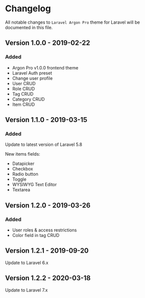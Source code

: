 # Changelog

All notable changes to `Laravel Argon Pro` theme for Laravel will be documented in this file.

## Version 1.0.0 - 2019-02-22

### Added
- Argon Pro v1.0.0 frontend theme
- Laravel Auth preset
- Change user profile
- User CRUD
- Role CRUD
- Tag CRUD
- Category CRUD
- Item CRUD

## Version 1.1.0 - 2019-03-15

### Added
Update to latest version of Laravel 5.8

New items fields:
- Datapicker
- Checkbox
- Radio button
- Toggle
- WYSIWYG Text Editor
- Textarea

## Version 1.2.0 - 2019-03-26

### Added
- User roles & access restrictions
- Color field in tag CRUD

## Version 1.2.1 - 2019-09-20

Update to Laravel 6.x

## Version 1.2.2 - 2020-03-18

Update to Laravel 7.x
